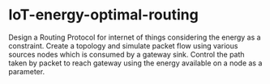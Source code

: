 # IoT-energy-optimal-routing
Design a Routing Protocol for internet of things considering the energy as a constraint. Create a topology and simulate packet flow using various sources nodes which is consumed by a gateway sink. Control the path taken by packet to reach gateway using the energy available on a node as a parameter.
